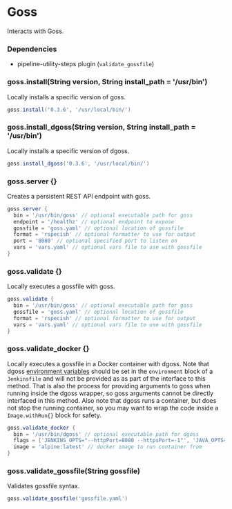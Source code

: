 # Goss

Interacts with Goss.

### Dependencies

- pipeline-utility-steps plugin (`validate_gossfile`)

### goss.install(String version, String install_path = '/usr/bin')
Locally installs a specific version of goss.

```groovy
goss.install('0.3.6', '/usr/local/bin/')
```

### goss.install_dgoss(String version, String install_path = '/usr/bin')
Locally installs a specific version of dgoss.

```groovy
goss.install_dgoss('0.3.6', '/usr/local/bin/')
```

### goss.server {}
Creates a persistent REST API endpoint with goss.

```groovy
goss.server {
  bin = '/usr/bin/goss' // optional executable path for goss
  endpoint = '/healthz' // optional endpoint to expose
  gossfile = 'goss.yaml' // optional location of gossfile
  format = 'rspecish' // optional formatter to use for output
  port = '8080' // optional specified port to listen on
  vars = 'vars.yaml' // optional vars file to use with gossfile
}
```

### goss.validate {}
Locally executes a gossfile with goss.

```groovy
goss.validate {
  bin = '/usr/bin/goss' // optional executable path for goss
  gossfile = 'goss.yaml' // optional location of gossfile
  format = 'rspecish' // optional formatter to use for output
  vars = 'vars.yaml' // optional vars file to use with gossfile
}
```

### goss.validate_docker {}
Locally executes a gossfile in a Docker container with dgoss.
Note that dgoss [environment variables](https://github.com/aelsabbahy/goss/tree/master/extras/dgoss#environment-vars-and-defaults) should be set in the `environment` block of a `Jenkinsfile` and will not be provided as as part of the interface to this method. That is also the process for providing arguments to goss when running inside the dgoss wrapper, so goss arguments cannot be directly interfaced in this method. Also note that dgoss runs a container, but does not stop the running container, so you may want to wrap the code inside a `Image.withRun{}` block for safety.

```groovy
goss.validate_docker {
  bin = '/usr/bin/dgoss' // optional executable path for dgoss
  flags = ['JENKINS_OPTS="--httpPort=8080 --httpsPort=-1"', 'JAVA_OPTS="-Xmx1048m"'] // optional flags for container run
  image = 'alpine:latest' // docker image to run container from
}
```

### goss.validate_gossfile(String gossfile)
Validates gossfile syntax.

```groovy
goss.validate_gossfile('gossfile.yaml')
```
